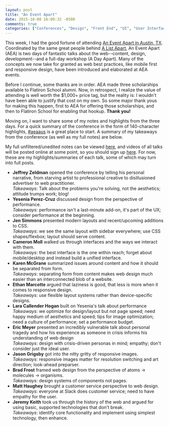 ```yaml
---
layout: post
title: "An Event Apart"
date: 2015-10-08 16:09:32 -0500
comments: true
categories: ["Conferences", "Design", "Front End", "UI", "User Interface", "Performance"]
---
```

This week, I had the good fortune of attending [An Event Apart in Austin, TX](http://aneventapart.com/event/austin-2015). Coordinated by the same great people behind [A List Apart](http://alistapart.com/), An Event Apart (AEA) is two days of fantastic talks about the web--content, design, development--and a full-day workshop (A Day Apart). Many of the concepts we now take for granted as web best practices, like mobile first and responsive design, have been introduced and elaborated at AEA events.

Before I continue, some thanks are in order. AEA made three scholarships available to Flatiron School alumni. Now, in retrospect, I realize the value of attending is well worth the $1,000+ price tag, but the reality is: I wouldn't have been able to justify that cost on my own. So some major thank yous for making this happen, first to AEA for offering those scholarships, and then to Flatiron School for enabling that hookup. <strong>Thank you!</strong>

Moving on, I want to share some of my notes and highlights from the three days. For a quick summary of the conference in the form of 140-character highlights, [#aeaaus](https://twitter.com/hashtag/aeaaus) is a great place to start. A summary of my takeaways from the conference (as well as my full notes) are below.

<!--more-->

My full unfiltered/unedited notes can be viewed [here](/downloads/aea_notes.txt), and videos of all talks will be posted online at some point, so you should sign up [here](http://aneventapart.com/subscribe). For now, these are my highlights/summaries of each talk, some of which may turn into full posts. 

 - <strong>Jeffrey Zeldman</strong> opened the conference by telling his personal narrative, from starving artist to professional creative to disillusioned advertiser to web practitioner. <br><em>Takeaways</em>: Talk about the problems you're solving, not the aesthetics; attitude trumps work; blog!
 - <strong>Yesenia Perez-Cruz</strong> discussed design from the perspective of performance. <br><em>Takeaways</em>: performance isn't a last-minute add-on, it's part of the UX; consider performance at the beginning.
 - <strong>Jen Simmons</strong> presented modern layouts and recent/upcoming additions to CSS. <br><em>Takeaways</em>: we see the same layout with sidebar everywhere; use CSS shapes/flexbox; layout should serve content.
 - <strong>Cameron Moll</strong> walked us through interfaces and the ways we interact with them. <br><em>Takeaways</em>: the best interface is the one within reach; forget about mobile/desktop and instead build a unified interface.
 - <strong>Karen McGrane</strong> summarized issues around content and how it should be separated from form. <br><em>Takeaways</em>: separating form from content makes web design much easier than an interconnected blob of a website.
 - <strong>Ethan Marcotte</strong> argued that laziness is good, that less is more when it comes to responsive design. <br><em>Takeaways</em>: use flexible layout systems rather than device-specific designs.
 - <strong>Lara Callender Hogan</strong> built on Yesenia's talk about performance <br><em>Takeaways</em>: we optimize for design/layout but not page speed; need happy medium of aesthetics and speed; tips for image optimization; need a culture of performance; set a performance budget.
 - <strong>Eric Meyer</strong> presented an incredibly vulnerable talk about personal tragedy and how his experience as someone in crisis informs his understanding of web design<br><em>Takeaways</em>: design with crisis-driven personas in mind; empathy; don't consider just the ideal user.
 - <strong>Jason Grigsby</strong> got into the nitty gritty of responsive images.<br><em>Takeaways</em>: responsive images matter for resolution switching and art direction; look-ahead preparser.
 - <strong>Brad Frost</strong> framed web design from the perspective of atoms -> molecules -> organisms.<br><em>Takeaways</em>: design systems of components not pages.
 - <strong>Matt Haughey</strong> brought a customer service perspective to web design.<br><em>Takeaways</em>: everyone at Slack does customer service; need to have empathy for the user.
 - <strong>Jeremy Keith</strong> took us through the history of the web and argued for using basic, supported technologies that don't break.<br><em>Takeaways</em>: identify core functionality and implement using simplest technology, then enhance.